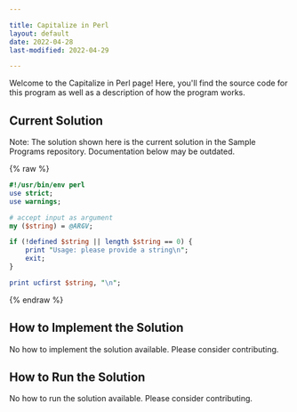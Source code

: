 ```yaml
---

title: Capitalize in Perl
layout: default
date: 2022-04-28
last-modified: 2022-04-29

---
```


Welcome to the Capitalize in Perl page! Here, you'll find the source code for this program as well as a description of how the program works.

## Current Solution

Note: The solution shown here is the current solution in the Sample Programs repository. Documentation below may be outdated.

{% raw %}

```Perl
#!/usr/bin/env perl
use strict;
use warnings;

# accept input as argument
my ($string) = @ARGV;

if (!defined $string || length $string == 0) {
	print "Usage: please provide a string\n";
	exit;
}

print ucfirst $string, "\n";

```

{% endraw %}

## How to Implement the Solution

No how to implement the solution available. Please consider contributing.

## How to Run the Solution

No how to run the solution available. Please consider contributing.